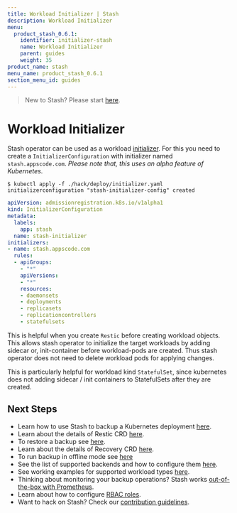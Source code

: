 ```yaml
---
title: Workload Initializer | Stash
description: Workload Initializer
menu:
  product_stash_0.6.1:
    identifier: initializer-stash
    name: Workload Initializer
    parent: guides
    weight: 35
product_name: stash
menu_name: product_stash_0.6.1
section_menu_id: guides
---
```


> New to Stash? Please start [here](/docs/concepts/README.md).

# Workload Initializer

Stash operator can be used as a workload [initializer](https://kubernetes.io/docs/admin/extensible-admission-controllers/#initializers). For this you need to create a `InitializerConfiguration` with initializer named `stash.appscode.com`. _Please note that, this uses an alpha feature of Kubernetes_.

```console
$ kubectl apply -f ./hack/deploy/initializer.yaml
initializerconfiguration "stash-initializer-config" created
```

```yaml
apiVersion: admissionregistration.k8s.io/v1alpha1
kind: InitializerConfiguration
metadata:
  labels:
    app: stash
  name: stash-initializer
initializers:
- name: stash.appscode.com
  rules:
  - apiGroups:
    - "*"
    apiVersions:
    - "*"
    resources:
    - daemonsets
    - deployments
    - replicasets
    - replicationcontrollers
    - statefulsets
```

This is helpful when you create `Restic` before creating workload objects. This allows stash operator to initialize the target workloads by adding sidecar or, init-container before workload-pods are created. Thus stash operator does not need to delete workload pods for applying changes.

This is particularly helpful for workload kind `StatefulSet`, since kubernetes does not adding sidecar / init containers to StatefulSets after they are created.

## Next Steps

- Learn how to use Stash to backup a Kubernetes deployment [here](/docs/guides/backup.md).
- Learn about the details of Restic CRD [here](/docs/concepts/crds/restic.md).
- To restore a backup see [here](/docs/guides/restore.md).
- Learn about the details of Recovery CRD [here](/docs/concepts/crds/recovery.md).
- To run backup in offline mode see [here](/docs/guides/offline_backup.md)
- See the list of supported backends and how to configure them [here](/docs/guides/backends.md).
- See working examples for supported workload types [here](/docs/guides/workloads.md).
- Thinking about monitoring your backup operations? Stash works [out-of-the-box with Prometheus](/docs/guides/monitoring.md).
- Learn about how to configure [RBAC roles](/docs/guides/rbac.md).
- Want to hack on Stash? Check our [contribution guidelines](/docs/CONTRIBUTING.md).
